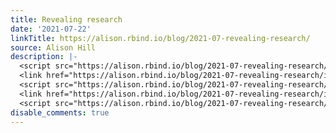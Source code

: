 ```yaml
---
title: Revealing research
date: '2021-07-22'
linkTitle: https://alison.rbind.io/blog/2021-07-revealing-research/
source: Alison Hill
description: |-
  <script src="https://alison.rbind.io/blog/2021-07-revealing-research/index_files/clipboard/clipboard.min.js"></script>
  <link href="https://alison.rbind.io/blog/2021-07-revealing-research/index_files/shareon/shareon.min.css" rel="stylesheet" />
  <script src="https://alison.rbind.io/blog/2021-07-revealing-research/index_files/shareon/shareon.min.js"></script>
  <link href="https://alison.rbind.io/blog/2021-07-revealing-research/index_files/xaringanExtra-shareagain/shareagain.css" rel="stylesheet" />
  <script src="https://alison.rbind.io/blog/2021-07-revealing-research/index_files/xaringanExtra-share ...
disable_comments: true
---
```

<script src="https://alison.rbind.io/blog/2021-07-revealing-research/index_files/clipboard/clipboard.min.js"></script>
<link href="https://alison.rbind.io/blog/2021-07-revealing-research/index_files/shareon/shareon.min.css" rel="stylesheet" />
<script src="https://alison.rbind.io/blog/2021-07-revealing-research/index_files/shareon/shareon.min.js"></script>
<link href="https://alison.rbind.io/blog/2021-07-revealing-research/index_files/xaringanExtra-shareagain/shareagain.css" rel="stylesheet" />
<script src="https://alison.rbind.io/blog/2021-07-revealing-research/index_files/xaringanExtra-share ...